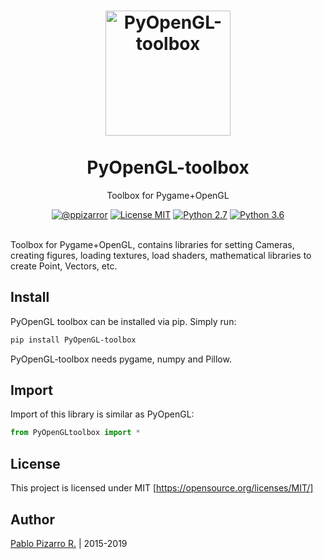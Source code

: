 <h1 align="center">
  <a href="https://github.ppizarror.com/pyopengl-toolbox/" title="PyOpenGL-toolbox">
    <img alt="PyOpenGL-toolbox" src="https://res.ppizarror.com/other/python.png" width="200px" height="200px" />
  </a>
  <br /><br />
  PyOpenGL-toolbox</h1>
<p align="center">Toolbox for Pygame+OpenGL</p>
<div align="center"><a href="https://ppizarror.com"><img alt="@ppizarror" src="https://res.ppizarror.com/badges/author.svg" /></a>
<a href="https://opensource.org/licenses/MIT/"><img alt="License MIT" src="https://res.ppizarror.com/badges/licensemit.svg" /></a>
<a href="https://www.python.org/downloads/"><img alt="Python 2.7" src="https://res.ppizarror.com/badges/python27.svg" /></a>
<a href="https://www.python.org/downloads/"><img alt="Python 3.6" src="https://res.ppizarror.com/badges/python36.svg" /></a>
</div><br />

Toolbox for Pygame+OpenGL, contains libraries for setting Cameras, 
creating figures, loading textures, load shaders, mathematical libraries
to create Point, Vectors, etc.

## Install

PyOpenGL toolbox can be installed via pip. Simply run:

```bash
pip install PyOpenGL-toolbox
```

PyOpenGL-toolbox needs pygame, numpy and Pillow.

## Import

Import of this library is similar as PyOpenGL:

```python
from PyOpenGLtoolbox import *
```

## License

This project is licensed under MIT [https://opensource.org/licenses/MIT/]


## Author
<a href="https://ppizarror.com" title="ppizarror">Pablo Pizarro R.</a> | 2015-2019

